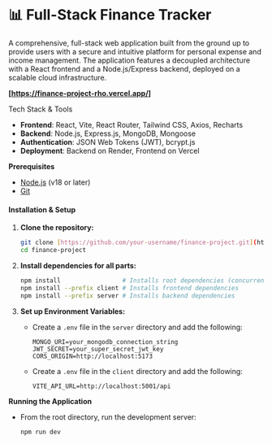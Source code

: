 # 📊 Full-Stack Finance Tracker

A comprehensive, full-stack web application built from the ground up to provide users with a secure and intuitive platform for personal expense and income management. The application features a decoupled architecture with a React frontend and a Node.js/Express backend, deployed on a scalable cloud infrastructure.

**[https://finance-project-rho.vercel.app/]**

Tech Stack & Tools

- **Frontend**: React, Vite, React Router, Tailwind CSS, Axios, Recharts
- **Backend**: Node.js, Express.js, MongoDB, Mongoose
- **Authentication**: JSON Web Tokens (JWT), bcrypt.js
- **Deployment**: Backend on Render, Frontend on Vercel


**Prerequisites**
- [Node.js](https://nodejs.org/en/) (v18 or later)
- [Git](https://git-scm.com/)

#### **Installation & Setup**

1.  **Clone the repository:**
    ```bash
    git clone [https://github.com/your-username/finance-project.git](https://github.com/your-username/finance-project.git)
    cd finance-project
    ```

2.  **Install dependencies for all parts:**
    ```bash
    npm install                 # Installs root dependencies (concurrently)
    npm install --prefix client # Installs frontend dependencies
    npm install --prefix server # Installs backend dependencies
    ```

3.  **Set up Environment Variables:**
    - Create a `.env` file in the `server` directory and add the following:
      ```
      MONGO_URI=your_mongodb_connection_string
      JWT_SECRET=your_super_secret_jwt_key
      CORS_ORIGIN=http://localhost:5173
      ```
    - Create a `.env` file in the `client` directory and add the following:
      ```
      VITE_API_URL=http://localhost:5001/api
      ```

**Running the Application**

- From the root directory, run the development server:
  ```bash
  npm run dev
  ```
